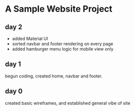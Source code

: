 # A Sample Website Project

## day 2

- added Material UI
- sorted navbar and footer rendering on every page
- added hamburger menu logic for mobile view only

## day 1

begun coding, created home, navbar and footer.

## day 0

created basic wireframes, and established general vibe of site
